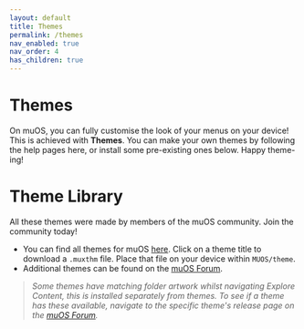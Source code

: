 ```yaml
---
layout: default
title: Themes
permalink: /themes
nav_enabled: true
nav_order: 4
has_children: true
---
```


# Themes
On muOS, you can fully customise the look of your menus on your device! This is achieved with **Themes**. 
You can make your own themes by following the help pages here, or install some pre-existing ones below. Happy theme-ing!

# Theme Library

All these themes were made by members of the muOS community. Join the community today!

- You can find all themes for muOS [here](https://theme.muos.dev/).  Click on a theme title to download a `.muxthm` file. Place that file on your device within `MUOS/theme`.
- Additional themes can be found on the [muOS Forum]([https://discord.gg/muos](https://community.muos.dev/)).

> *Some themes have matching folder artwork whilst navigating Explore Content, this is installed separately from themes. To see if a theme has these available, navigate to the specific theme's release page on the [muOS Forum]([https://discord.gg/muos](https://community.muos.dev/)).*
